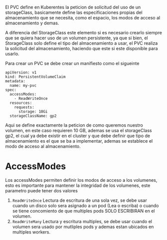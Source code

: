El PVC define en Kuberentes la peticion de solicitud del uso de un storageClass, basicamente define las especificaciones propias del almacenamiento que se necesita, como el espacio, los modos de acceso al almacenamiento y demas.

A diferencia del StorageClass este elemento si es necesario crearlo siempre que se quiera hacer uso de un volumen persistente, ya que si bien, el StorageClass solo define el tipo del almacenamiento a usar, el PVC realiza la solicitud del almacenamiento, haciendo que este si este disponible para usarlo.

Para crear un PVC se debe crear un manifiesto como el sigueinte
```shell
apiVersion: v1
kind: PersistentVolumeClaim
metadata:
  name: my-pvc
spec:
  accessModes:
    - ReadWriteOnce
  resources:
    requests:
      storage: 10Gi
  storageClassName: gp2

```

Aqui se define exactamente la peticion de como queremos nuestro volumen, en este caso requieren 10 GB, ademas se usa el storageClass gp2, el cual ya debe existir en el cluster y que debe definir que tipo de almacenamiento es el que se ba a implementar, ademas se establece el modo de acceso al almacenamiento.

# AccessModes

Los accessModes permiten definir los modos de acceso a los volumenes, esto es importante para mantener la integridad de los volumenes, este parametro puede tener dos valores

1. `ReadWriteOnce` Lectura de escritura de una sola vez, se debe usar cuando un disco solo sera asignado a un pod (Lea o escriba) o cuando se tiene concomiento de que multiples pods SOLO ESCRIBIRAN en el volumen.
2. `ReadWriteMany` Lectura y escritura multiples, se debe usar cuando el volumen sera usado por mutliples pods y ademas estan ubicados en multiples workers.
